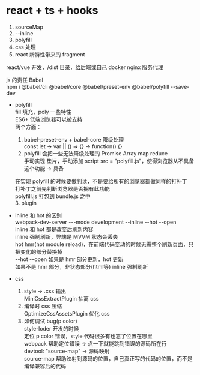 # react + ts + hooks  

1. sourceMap  
2. --inline  
3. polyfill  
4. css 处理  
5. react 新特性带来的 fragment  

react/vue 开发，/dist 目录，给后端或自己 docker nginx 服务代理  

js 的责任 Babel  
npm i @babel/cli @babel/core  @babel/preset-env @babel/polyfill --save-dev  
- polyfill  
  fill 填充，poly 一些特性  
  ES6+ 低端浏览器可以被支持  
  两个方面：  
  1. babel-preset-env + babel-core 降级处理  
    const let -> var || () => {} -> function() {}  
  2. polyfill 会把一些无法降级处理的 Promise Array map reduce  
    手动实现 垫片，手动添加 script src = "polyfill.js"，使得浏览器从不具备这个功能 -> 具备  

  在实现 polyfill 的时候要做判读，不是要给所有的浏览器都做同样的打补丁  
  打补丁之前先判断浏览器是否拥有此功能  
  polyfill.js 打包到 bundle.js 之中  
  3. plugin  

- inline 和 hot 的区别  
  webpack-dev-server ---mode development --inline --hot --open  
  inline 和 hot 都是改变后刷新内容  
  inline 强制刷新，弊端是 MVVM 状态会丢失  
  hot hmr(hot module reload)，在前端代码变动的时候无需整个刷新页面，只把变化的部分替换掉  
  --hot --open 如果是 hmr 部分更新，hot 更新  
  如果不是 hmr 部分，非状态部分(html等) inline 强制刷新  

- css  
  1. style -> .css 输出  
    MiniCssExtractPlugin 抽离 css  
  2. 编译时 css 压缩  
    OptimizeCssAssetsPlugin 优化 css  
  3. 如何调试 bug(p color)  
    style-loder 开发的时候  
    定位 p color 错误，style 代码很多有也忘了位置在哪里  
    webpack 帮助定位错误 -> 点一下就能跳到错误的源码所在行  
    devtool: "source-map" -> 源码映射  
    source-map 帮助映射到源码的位置，自己真正写的代码的位置，而不是编译兼容后的代码